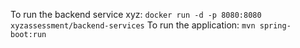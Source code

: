 
To run the backend service xyz: `docker run -d -p 8080:8080 xyzassessment/backend-services`
To run the application: `mvn spring-boot:run`
